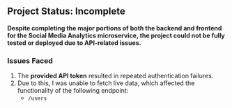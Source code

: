## Project Status: Incomplete

**Despite completing the major portions of both the backend and frontend for the Social Media Analytics microservice, the project could not be fully tested or deployed due to API-related issues.**

### Issues Faced
1. The **provided API token** resulted in repeated authentication failures.
2. Due to this, I was unable to fetch live data, which affected the functionality of the following endpoint:
   - `/users`
